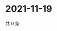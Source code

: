 # 2021-11-19

共 0 条

<!-- BEGIN WEIBO -->
<!-- 最后更新时间 Fri Nov 19 2021 20:18:07 GMT+0800 (China Standard Time) -->

<!-- END WEIBO -->
